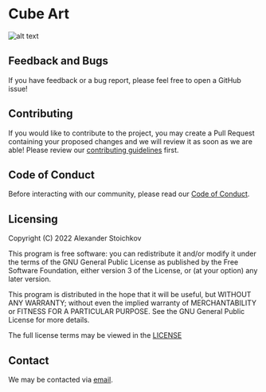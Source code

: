 # Cube Art
<!-- 
## Live Version

This page is not yet deployed. -->
<!--This page is currently deployed. [View the live website.]()-->

![alt text](https://upload.wikimedia.org/wikipedia/commons/thumb/4/44/Scramble.svg/800px-Scramble.svg.png)

## Feedback and Bugs

If you have feedback or a bug report, please feel free to open a GitHub issue!

## Contributing

If you would like to contribute to the project, you may create a Pull Request containing your proposed changes and we will review it as soon as we are able! Please review our [contributing guidelines](CONTRIBUTING.md) first.

## Code of Conduct

Before interacting with our community, please read our [Code of Conduct](CODE_OF_CONDUCT.md).

## Licensing

Copyright (C) 2022 Alexander Stoichkov

This program is free software: you can redistribute it and/or modify it under the terms of the GNU General Public License as published by the Free Software Foundation, either version 3 of the License, or (at your option) any later version.

This program is distributed in the hope that it will be useful, but WITHOUT ANY WARRANTY; without even the implied warranty of MERCHANTABILITY or FITNESS FOR A PARTICULAR PURPOSE. See the GNU General Public License for more details.

The full license terms may be viewed in the [LICENSE](./LICENSE)

## Contact

We may be contacted via [email](mailto:sashostoichkov@gmail.com).

